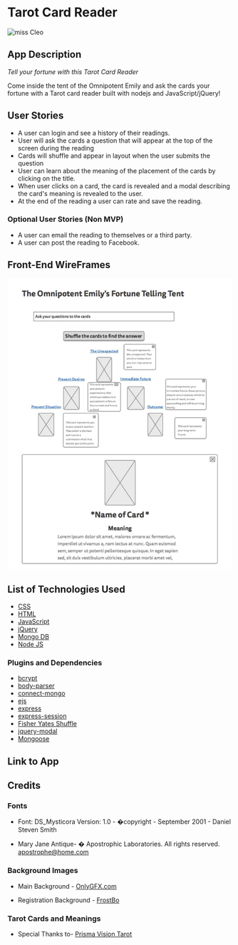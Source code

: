 # Tarot Card Reader

 ![miss Cleo](http://i.giphy.com/bEhlDZAHPMeoE.gif)

## App Description

*Tell your fortune with this Tarot Card Reader*

Come inside the tent of the Omnipotent Emily and ask the cards your fortune with a Tarot card reader built with nodejs and JavaScript/jQuery!

## User Stories 

* A user can login and see a history of their readings.
* User will ask the cards a question that will appear at the top of the screen during the reading
* Cards will shuffle and appear in layout when the user submits the question
* User can learn about the meaning of the placement of the cards by clicking on the title.
* When user clicks on a card, the card is revealed and a modal describing the card's meaning is revealed to the user.
* At the end of the reading a user can rate and save the reading.

### Optional User Stories (Non MVP)

* A user can email the reading to themselves or a third party.
* A user can post the reading to Facebook.


## Front-End WireFrames

![wireframes](/public/imgs/wireframe.jpg)


## List of Technologies Used

* [CSS](https://www.w3.org/Style/CSS/)
* [HTML](https://www.w3.org/html/)
* [JavaScript](https://developer.mozilla.org/en-US/docs/Web/JavaScript)
* [jQuery](https://jquery.com)
* [Mongo DB](https://www.mongodb.org)
* [Node JS](https://nodejs.org/en/) 

### Plugins and Dependencies

* [bcrypt](https://www.npmjs.com/package/bcrypt)
* [body-parser](https://www.npmjs.com/package/body-parser-json)
* [connect-mongo](https://www.npmjs.com/package/connect-mongo)
* [ejs](https://www.npmjs.com/package/ejs)
* [express](https://www.npmjs.com/package/express)
* [express-session](https://www.npmjs.com/package/express-session)
* [Fisher Yates Shuffle](http://stackoverflow.com/questions/2450954/how-to-randomize-shuffle-a-javascript-array)
* [jquery-modal](https://www.npmjs.com/package/jquery-modal)
* [Mongoose](https://www.npmjs.com/package/mongoose)


## Link to App


## Credits

### Fonts 
 * Font: DS_Mysticora Version: 1.0 -  �copyright - September 2001 - Daniel Steven Smith 

* Mary Jane Antique- � Apostrophic Laboratories. All rights reserved. apostrophe@home.com

### Background Images 

* Main Background - [OnlyGFX.com](http://www.onlygfx.com/tag/cherry/)

* Registration Background - [FrostBo](http://frostbo.deviantart.com/art/Celestial-Background-50-333127301)

### Tarot Cards and Meanings

* Special Thanks to- [Prisma Vision Tarot](http://www.prismavisionstarot.com)
